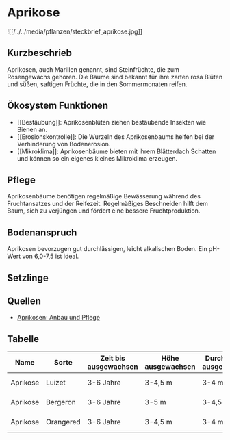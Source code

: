 ---
---

# Aprikose

![[/../../media/pflanzen/steckbrief_aprikose.jpg]]

## Kurzbeschrieb

Aprikosen, auch Marillen genannt, sind Steinfrüchte, die zum Rosengewächs gehören. Die Bäume sind bekannt für ihre zarten rosa Blüten und süßen, saftigen Früchte, die in den Sommermonaten reifen.

## Ökosystem Funktionen

- [[Bestäubung]]: Aprikosenblüten ziehen bestäubende Insekten wie Bienen an.
- [[Erosionskontrolle]]: Die Wurzeln des Aprikosenbaums helfen bei der Verhinderung von Bodenerosion.
- [[Mikroklima]]: Aprikosenbäume bieten mit ihrem Blätterdach Schatten und können so ein eigenes kleines Mikroklima erzeugen.

## Pflege

Aprikosenbäume benötigen regelmäßige Bewässerung während des Fruchtansatzes und der Reifezeit. Regelmäßiges Beschneiden hilft dem Baum, sich zu verjüngen und fördert eine bessere Fruchtproduktion.

## Bodenanspruch

Aprikosen bevorzugen gut durchlässigen, leicht alkalischen Boden. Ein pH-Wert von 6,0-7,5 ist ideal.

## Setzlinge

## Quellen
- [Aprikosen: Anbau und Pflege](https://www.mein-schoener-garten.de/pflanzen/obst/aprikose-aprikosenbaum)

## Tabelle

| Name | Sorte | Zeit bis ausgewachsen | Höhe ausgewachsen | Durchmesser ausgewachsen | Wasseranspruch (1-5) | Lichtanspruch (1-5) | Bodenanspruch (1-5) | pH-Wert | Ertrag | Arbeitsaufwand (Stunden/Jahr) | Schwierigkeitsgrad (1-5) | Wasseraufnahme (mm/Tag) | Blütezeit | Vegetationszeit | Erntezeit | Pflanzzeitpunkt | Typizität | Frostresistenz (1-5) | Einheimisch (Schweiz) | Invasiv (Schweiz) | Propagation | Saatgutgetreu (true to seed) |
|------|-------|-----------------------|--------------------|------------------------|---------------------|-------------------|-------------------|-------|-------|----------------------------|----------------------|----------------------|---------|----------------|----------|----------------|----------|------------------|------------------|----------------|------------|-----------------------------|
| Aprikose | Luizet | 3-6 Jahre | 3-4,5 m | 3-4 m | 4 | 4 | 3 | 6.5-7.0 | Hoch | 10-15 | 3 | 3-5 mm | Frühling | Frühjahr bis Herbst | Sommer | Winter | Steinfrucht | 2 | [x] | [ ] | Veredelung | [ ] |
| Aprikose | Bergeron | 3-6 Jahre | 3-5 m | 3-4,5 m | 4 | 4 | 3 | 6.0-7.0 | Mittel | 10-15 | 3 | 3-5 mm | Frühling | Frühjahr bis Herbst | Sommer | Winter | Steinfrucht | 2 | [x] | [ ] | Veredelung | [ ] |
| Aprikose | Orangered | 3-6 Jahre | 3-4,5 m | 3-4 m | 4 | 4 | 3 | 6.5-7.0 | Hoch | 10-15 | 3 | 3-5 mm | Frühling | Frühjahr bis Herbst | Sommer | Winter | Steinfrucht | 2 | [x] | [ ] | Veredelung | [ ] |
